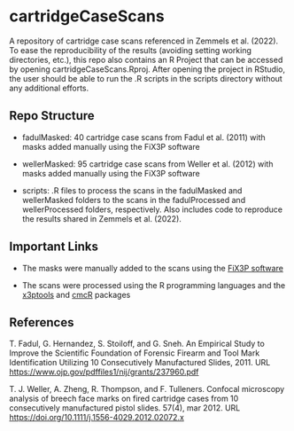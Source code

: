 # cartridgeCaseScans
A repository of cartridge case scans referenced in Zemmels et al. (2022).
To ease the reproducibility of the results (avoiding setting working directories, etc.), this repo also contains an R Project that can be accessed by opening cartridgeCaseScans.Rproj.
After opening the project in RStudio, the user should be able to run the .R scripts in the scripts directory without any additional efforts.

## Repo Structure

- fadulMasked: 40 cartridge case scans from Fadul et al. (2011) with masks added manually using the FiX3P software

- wellerMasked: 95 cartridge case scans from Weller et al. (2012) with masks added manually using the FiX3P software

- scripts: .R files to process the scans in the fadulMasked and wellerMasked folders to the scans in the fadulProcessed and wellerProcessed folders, respectively. Also includes code to reproduce the results shared in Zemmels et al. (2022).

## Important Links

- The masks were manually added to the scans using the [FiX3P software](https://chrome.google.com/webstore/detail/fix3p/ffochpnkiambfombejldglggmpebjpjj)

- The scans were processed using the R programming languages and the [x3ptools](https://github.com/heike/x3ptools) and [cmcR](https://github.com/CSAFE-ISU/cmcR) packages

## References

T. Fadul, G. Hernandez, S. Stoiloff, and G. Sneh. An Empirical Study to Improve the Scientific Foundation of Forensic Firearm and Tool Mark Identification Utilizing 10 Consecutively Manufactured Slides, 2011. URL https://www.ojp.gov/pdffiles1/nij/grants/237960.pdf

T. J. Weller, A. Zheng, R. Thompson, and F. Tulleners. Confocal microscopy analysis of breech face marks on fired cartridge cases from 10 consecutively manufactured pistol slides. 57(4), mar 2012. URL https://doi.org/10.1111/j.1556-4029.2012.02072.x
